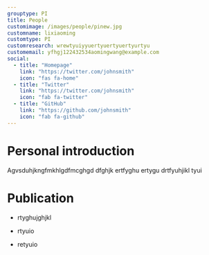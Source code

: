 ```yaml
---
grouptype: PI
title: People
customimage: /images/people/pinew.jpg
customname: lixiaoming
customtype: PI
customresearch: wrewtyuiyyuertyuertyuertyurtyu
customemail: yfhgj122432534aomingwang@example.com
social:
  - title: "Homepage"
    link: "https://twitter.com/johnsmith"
    icon: "fas fa-home"
  - title: "Twitter"
    link: "https://twitter.com/johnsmith"
    icon: "fab fa-twitter"
  - title: "GitHub"
    link: "https://github.com/johnsmith"
    icon: "fab fa-github"
---
```


# Personal introduction
Agvsduhjkngfmkhlgdfmcghgd dfghjk ertfyghu ertygu drtfyuhjikl tyui



# Publication
- rtyghujghjkl

- rtyuio

- retyuio

